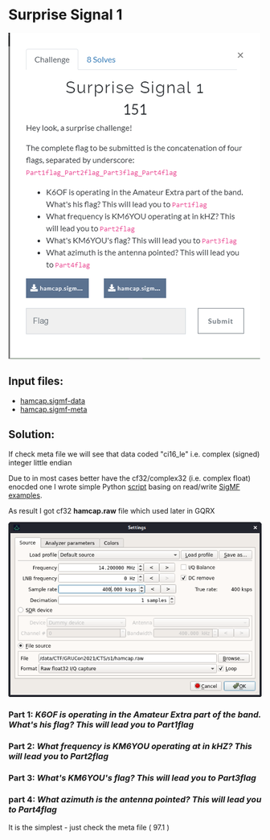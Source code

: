 # Surprise Signal 1

![text](img/desc.png)

## Input files:

* [hamcap.sigmf-data](input/hamcap.sigmf-data)
* [hamcap.sigmf-meta](input/hamcap.sigmf-meta)

## Solution:

If check meta file we will see that data coded "ci16_le" i.e. complex (signed) integer little endian

Due to in most cases better have the cf32/complex32 (i.e. complex float) enocded one I wrote simple Python [script](scripts/convert.py) basing on read/write [SigMF examples](https://github.com/gnuradio/SigMF).

As result I got cf32 **hamcap.raw** file which used later in GQRX

![g00](img/gqrx00.png)

### Part 1: *K6OF is operating in the Amateur Extra part of the band. What's his flag? This will lead you to Part1flag*

### Part 2: *What frequency is KM6YOU operating at in kHZ? This will lead you to Part2flag*

### Part 3: *What\'s KM6YOU\'s flag? This will lead you to Part3flag*

### part 4: *What azimuth is the antenna pointed? This will lead you to Part4flag*

It is the simplest - just check the meta file ( 97.1 )



